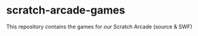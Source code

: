 # scratch-arcade-games
This repository contains the games for our Scratch Arcade (source &amp; SWF)

